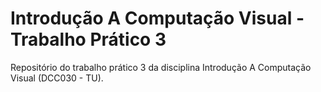 # Introdução A Computação Visual - Trabalho Prático 3
Repositório do trabalho prático 3 da disciplina Introdução A Computação Visual (DCC030 - TU).
